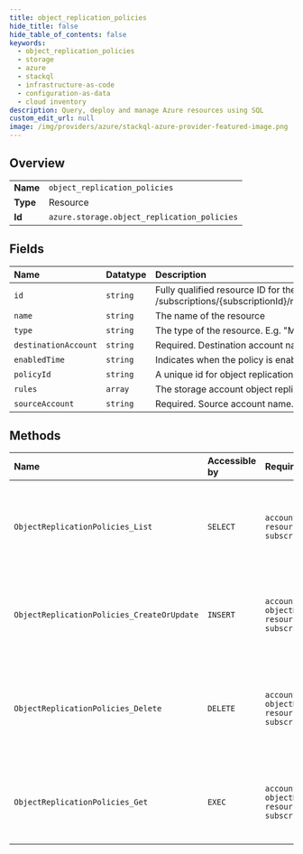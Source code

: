 ```yaml
---
title: object_replication_policies
hide_title: false
hide_table_of_contents: false
keywords:
  - object_replication_policies
  - storage
  - azure    
  - stackql
  - infrastructure-as-code
  - configuration-as-data
  - cloud inventory
description: Query, deploy and manage Azure resources using SQL
custom_edit_url: null
image: /img/providers/azure/stackql-azure-provider-featured-image.png
---
```

  
    

## Overview
<table><tbody>
<tr><td><b>Name</b></td><td><code>object_replication_policies</code></td></tr>
<tr><td><b>Type</b></td><td>Resource</td></tr>
<tr><td><b>Id</b></td><td><code>azure.storage.object_replication_policies</code></td></tr>
</tbody></table>

## Fields
| Name | Datatype | Description |
|:-----|:---------|:------------|
| `id` | `string` | Fully qualified resource ID for the resource. Ex - /subscriptions/{subscriptionId}/resourceGroups/{resourceGroupName}/providers/{resourceProviderNamespace}/{resourceType}/{resourceName} |
| `name` | `string` | The name of the resource |
| `type` | `string` | The type of the resource. E.g. "Microsoft.Compute/virtualMachines" or "Microsoft.Storage/storageAccounts" |
| `destinationAccount` | `string` | Required. Destination account name. It should be full resource id if allowCrossTenantReplication set to false. |
| `enabledTime` | `string` | Indicates when the policy is enabled on the source account. |
| `policyId` | `string` | A unique id for object replication policy. |
| `rules` | `array` | The storage account object replication rules. |
| `sourceAccount` | `string` | Required. Source account name. It should be full resource id if allowCrossTenantReplication set to false. |
## Methods
| Name | Accessible by | Required Params | Description |
|:-----|:--------------|:----------------|:------------|
| `ObjectReplicationPolicies_List` | `SELECT` | `accountName, resourceGroupName, subscriptionId` | List the object replication policies associated with the storage account. |
| `ObjectReplicationPolicies_CreateOrUpdate` | `INSERT` | `accountName, objectReplicationPolicyId, resourceGroupName, subscriptionId` | Create or update the object replication policy of the storage account. |
| `ObjectReplicationPolicies_Delete` | `DELETE` | `accountName, objectReplicationPolicyId, resourceGroupName, subscriptionId` | Deletes the object replication policy associated with the specified storage account. |
| `ObjectReplicationPolicies_Get` | `EXEC` | `accountName, objectReplicationPolicyId, resourceGroupName, subscriptionId` | Get the object replication policy of the storage account by policy ID. |

